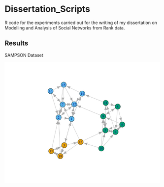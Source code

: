 # Dissertation_Scripts
R code for the experiments carried out for the writing of my dissertation on Modelling and Analysis of Social Networks from Rank data.

## Results

SAMPSON Dataset

![](/images/sampsonEM3.jpeg)
